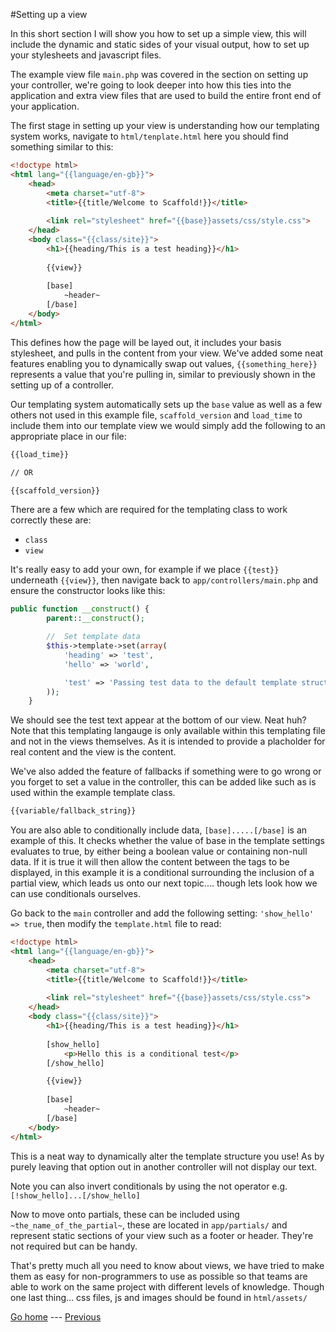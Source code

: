 #Setting up a view

In this short section I will show you how to set up a simple view, this will include the dynamic and static sides of your visual output, how to set up your stylesheets and javascript files.

The example view file ```main.php``` was covered in the section on setting up your controller, we're going to look deeper into how this ties into the application and extra view files that are used to build the entire front end of your application.

The first stage in setting up your view is understanding how our templating system works, navigate to ```html/tenplate.html``` here you should find something similar to this:

```html
<!doctype html>
<html lang="{{language/en-gb}}">
	<head>
		<meta charset="utf-8">
		<title>{{title/Welcome to Scaffold!}}</title>
		
		<link rel="stylesheet" href="{{base}}assets/css/style.css">
	</head>
	<body class="{{class/site}}">
		<h1>{{heading/This is a test heading}}</h1>
		
		{{view}}
		
		[base]
			~header~
		[/base]
	</body>
</html>
```

This defines how the page will be layed out, it includes your basis stylesheet, and pulls in the content from your view. We've added some neat features enabling you to dynamically swap out values, ```{{something_here}}``` represents a value that you're pulling in, similar to previously shown in the setting up of a controller.

Our templating system automatically sets up the ```base``` value as well as a few others not used in this example file, ```scaffold_version``` and ```load_time``` to include them into our template view we would simply add the following to an appropriate place in our file:

```html
{{load_time}}

// OR

{{scaffold_version}}
```

There are a few which are required for the templating class to work correctly these are:
- ```class```
- ```view``` 

It's really easy to add your own, for example if we place ```{{test}}``` underneath ```{{view}}```, then navigate back to ```app/controllers/main.php``` and ensure the constructor looks like this:

```php
public function __construct() {
		parent::__construct();

		//  Set template data
		$this->template->set(array(
			'heading' => 'test',
			'hello' => 'world',

			'test' => 'Passing test data to the default template structure'
		));
	}
```

We should see the test text appear at the bottom of our view. Neat huh? Note that this templating langauge is only available within this templating file and not in the views themselves. As it is intended to provide a placholder for real content and the view is the content. 

We've also added the feature of fallbacks if something were to go wrong or you forget to set a value in the controller, this can be added like such as is used within the example template class.

```html
{{variable/fallback_string}}
```

You are also able to conditionally include data, ```[base].....[/base]``` is an example of this. It checks whether the value of base in the template settings evaluates to true, by either being a boolean value or containing non-null data. If it is true it will then allow the content between the tags to be displayed, in this example it is a conditional surrounding the inclusion of a partial view, which leads us onto our next topic.... though lets look how we can use conditionals ourselves.

Go back to the ```main``` controller and add the following setting: ```'show_hello' => true```, then modify the ```template.html``` file to read:

```html
<!doctype html>
<html lang="{{language/en-gb}}">
	<head>
		<meta charset="utf-8">
		<title>{{title/Welcome to Scaffold!}}</title>
		
		<link rel="stylesheet" href="{{base}}assets/css/style.css">
	</head>
	<body class="{{class/site}}">
		<h1>{{heading/This is a test heading}}</h1>
		
		[show_hello]
			<p>Hello this is a conditional test</p>
		[/show_hello]

		{{view}}
		
		[base]
			~header~
		[/base]
	</body>
</html>
```

This is a neat way to dynamically alter the template structure you use! As by purely leaving that option out in another controller will not display our text.

Note you can also invert conditionals by using the not operator e.g. ```[!show_hello]...[/show_hello]```

Now to move onto partials, these can be included using ```~the_name_of_the_partial~```, these are located in ```app/partials/``` and represent static sections of your view such as a footer or header. They're not required but can be handy.

That's pretty much all you need to know about views, we have tried to make them as easy for non-programmers to use as possible so that teams are able to work on the same project with different levels of knowledge. Though one last thing... css files, js and images should be found in ```html/assets/```

[Go home](../README.md) ---
[Previous](setting-up-a-controller.md)

